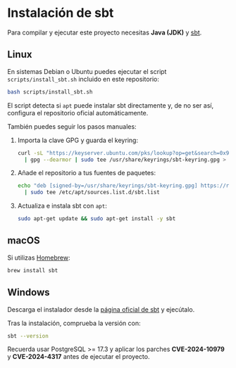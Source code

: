 # Instalación de sbt

Para compilar y ejecutar este proyecto necesitas **Java (JDK)** y [sbt](https://www.scala-sbt.org/).

## Linux

En sistemas Debian o Ubuntu puedes ejecutar el script `scripts/install_sbt.sh` incluido en este repositorio:

```bash
bash scripts/install_sbt.sh
```

El script detecta si `apt` puede instalar sbt directamente y, de no ser así, configura el repositorio oficial automáticamente.

También puedes seguir los pasos manuales:

1. Importa la clave GPG y guarda el keyring:
   ```bash
   curl -sL "https://keyserver.ubuntu.com/pks/lookup?op=get&search=0x99E82A75642AC823" \
     | gpg --dearmor | sudo tee /usr/share/keyrings/sbt-keyring.gpg > /dev/null
   ```
2. Añade el repositorio a tus fuentes de paquetes:
   ```bash
   echo "deb [signed-by=/usr/share/keyrings/sbt-keyring.gpg] https://repo.scala-sbt.org/scalasbt/debian all main" \
     | sudo tee /etc/apt/sources.list.d/sbt.list
   ```
3. Actualiza e instala sbt con `apt`:
   ```bash
   sudo apt-get update && sudo apt-get install -y sbt
   ```

## macOS

Si utilizas [Homebrew](https://brew.sh/):

```bash
brew install sbt
```

## Windows

Descarga el instalador desde la [página oficial de sbt](https://www.scala-sbt.org/download.html) y ejecútalo.

Tras la instalación, comprueba la versión con:

```bash
sbt --version
```

Recuerda usar PostgreSQL \>= 17.3 y aplicar los parches **CVE-2024-10979** y
**CVE-2024-4317** antes de ejecutar el proyecto.
